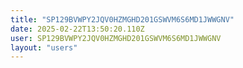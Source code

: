 ```yaml
---
title: "SP129BVWPY2JQV0HZMGHD201GSWVM6S6MD1JWWGNV"
date: 2025-02-22T13:50:20.110Z
user: SP129BVWPY2JQV0HZMGHD201GSWVM6S6MD1JWWGNV
layout: "users"
---
```

    